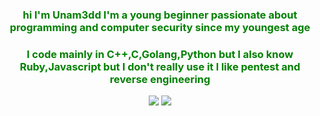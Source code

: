 <center><h3 style="color:green;">hi I'm Unam3dd I'm a young beginner passionate about programming and computer security since my youngest age</h3></center>
<center><h3 style="color:green;">I code mainly in C++,C,Golang,Python but I also know Ruby,Javascript but I don't really use it I like pentest and reverse engineering</h3></center>

<p align="center">
  <img src="https://github-readme-stats.vercel.app/api?username=Unam3dd&theme=great-gatsby&show_icons=true">
  <img src="https://github-readme-stats.vercel.app/api/top-langs/?username=Unam3dd&theme=great-gatsby">
</p>
